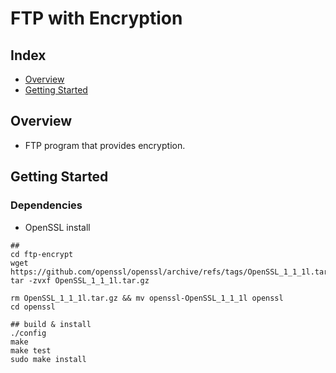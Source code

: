 # FTP with Encryption

## Index

  - [Overview](#overview) 
  - [Getting Started](#getting-started)

## Overview

- FTP program that provides encryption.

## Getting Started

### Dependencies

- OpenSSL install

```
## 
cd ftp-encrypt
wget https://github.com/openssl/openssl/archive/refs/tags/OpenSSL_1_1_1l.tar.gz
tar -zvxf OpenSSL_1_1_1l.tar.gz

rm OpenSSL_1_1_1l.tar.gz && mv openssl-OpenSSL_1_1_1l openssl
cd openssl

## build & install
./config
make
make test
sudo make install
```
